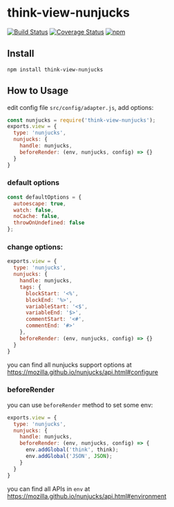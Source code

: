 # think-view-nunjucks
[![Build Status](https://travis-ci.org/thinkjs/think-view-nunjucks.svg?branch=master)](https://travis-ci.org/thinkjs/think-view-nunjucks)
[![Coverage Status](https://coveralls.io/repos/github/thinkjs/think-view-nunjucks/badge.svg?branch=master)](https://coveralls.io/github/thinkjs/think-view-nunjucks?branch=master)
[![npm](https://img.shields.io/npm/v/think-view-nunjucks.svg?style=flat-square)](https://www.npmjs.com/package/think-view-nunjucks)

## Install

```
npm install think-view-nunjucks
```


## How to Usage

edit config file `src/config/adapter.js`, add options:

```js
const nunjucks = require('think-view-nunjucks');
exports.view = {
  type: 'nunjucks',
  nunjucks: {
    handle: nunjucks,
    beforeRender: (env, nunjucks, config) => {}
  }
}
```

### default options

```js
const defaultOptions = {
  autoescape: true,
  watch: false,
  noCache: false,
  throwOnUndefined: false
};
```
### change options:

```js
exports.view = {
  type: 'nunjucks',
  nunjucks: {
    handle: nunjucks,
    tags: {
      blockStart: '<%',
      blockEnd: '%>',
      variableStart: '<$',
      variableEnd: '$>',
      commentStart: '<#',
      commentEnd: '#>'
    },
    beforeRender: (env, nunjucks, config) => {}
  }
}
```
you can find all nunjucks support options at https://mozilla.github.io/nunjucks/api.html#configure

### beforeRender

you can use `beforeRender` method to set some env:

```js
exports.view = {
  type: 'nunjucks',
  nunjucks: {
    handle: nunjucks,
    beforeRender: (env, nunjucks, config) => {
      env.addGlobal('think', think);
      env.addGlobal('JSON', JSON);
    }
  }
}
```
you can find all APIs in `env` at https://mozilla.github.io/nunjucks/api.html#environment
